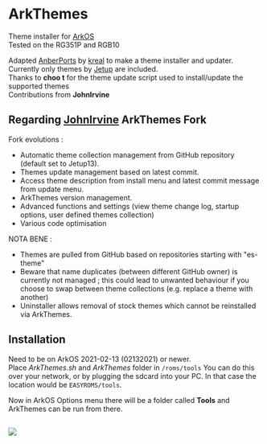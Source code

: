 # ArkThemes

Theme installer for [ArkOS](https://github.com/christianhaitian/arkos)  
Tested on the RG351P and RGB10  

Adapted [AnberPorts](https://github.com/krishenriksen/AnberPorts) by [kreal](https://github.com/krishenriksen) to make a theme installer and updater. Currently only themes by [Jetup](https://github.com/Jetup13) are included.  
Thanks to **choo t** for the theme update script used to install/update the supported themes  
Contributions from **JohnIrvine**

## Regarding [JohnIrvine](https://github.com/JohnIrvine1433) ArkThemes Fork
Fork evolutions :
- Automatic theme collection management from GitHub repository (default set to Jetup13).
- Themes update management based on latest commit.
- Access theme description from install menu and latest commit message from update menu.
- ArkThemes version management.
- Advanced functions and settings (view theme change log, startup options, user defined themes collection)
- Various code optimisation

NOTA BENE :
- Themes are pulled from GitHub based on repositories starting with "es-theme"
- Beware that name duplicates (between different GitHub owner) is currently not managed ; this could lead to unwanted behaviour if you choose to swap between theme collections (e.g. replace a theme with another)
- Uninstaller allows removal of stock themes which cannot be reinstalled via ArkThemes.

## Installation  
Need to be on ArkOS 2021-02-13 (02132021) or newer.  
Place *ArkThemes.sh* and *ArkThemes* folder in `/roms/tools`
You can do this over your network, or by plugging the sdcard into your PC. In that case the location would be `EASYROMS/tools`.

Now in ArkOS Options menu there will be a folder called **Tools** and ArkThemes can be run from there.  

##    

<a href="https://www.buymeacoffee.com/TadMSTR"><img src="https://img.buymeacoffee.com/button-api/?text=Buy me a coffee&emoji=&slug=TadMSTR&button_colour=FFDD00&font_colour=000000&font_family=Comic&outline_colour=000000&coffee_colour=ffffff"></a>
